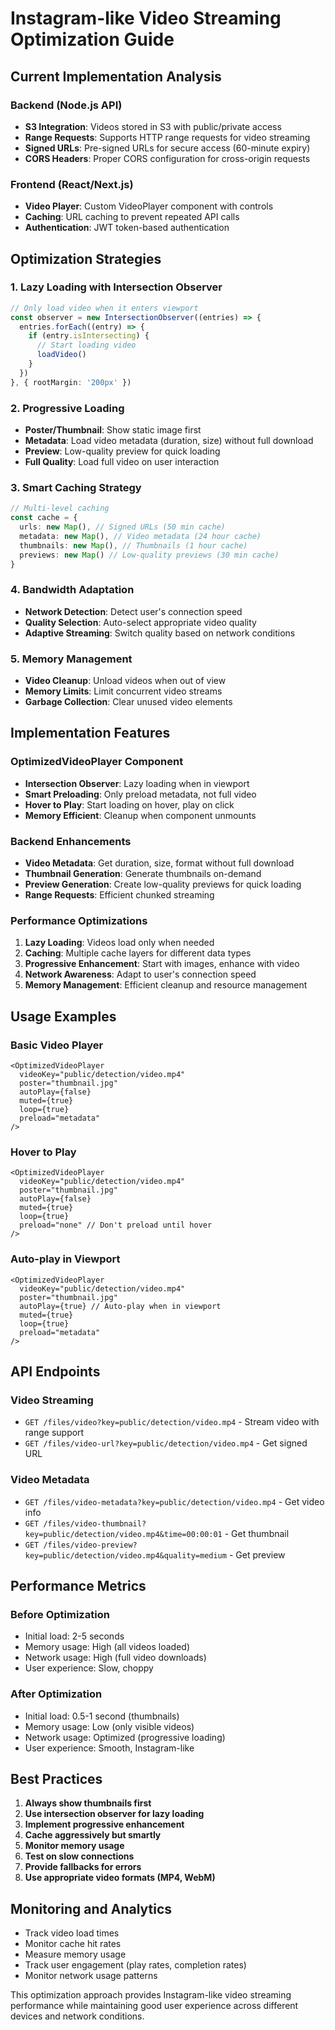 # Instagram-like Video Streaming Optimization Guide

## Current Implementation Analysis

### Backend (Node.js API)
- **S3 Integration**: Videos stored in S3 with public/private access
- **Range Requests**: Supports HTTP range requests for video streaming
- **Signed URLs**: Pre-signed URLs for secure access (60-minute expiry)
- **CORS Headers**: Proper CORS configuration for cross-origin requests

### Frontend (React/Next.js)
- **Video Player**: Custom VideoPlayer component with controls
- **Caching**: URL caching to prevent repeated API calls
- **Authentication**: JWT token-based authentication

## Optimization Strategies

### 1. Lazy Loading with Intersection Observer
```typescript
// Only load video when it enters viewport
const observer = new IntersectionObserver((entries) => {
  entries.forEach((entry) => {
    if (entry.isIntersecting) {
      // Start loading video
      loadVideo()
    }
  })
}, { rootMargin: '200px' })
```

### 2. Progressive Loading
- **Poster/Thumbnail**: Show static image first
- **Metadata**: Load video metadata (duration, size) without full download
- **Preview**: Low-quality preview for quick loading
- **Full Quality**: Load full video on user interaction

### 3. Smart Caching Strategy
```typescript
// Multi-level caching
const cache = {
  urls: new Map(), // Signed URLs (50 min cache)
  metadata: new Map(), // Video metadata (24 hour cache)
  thumbnails: new Map(), // Thumbnails (1 hour cache)
  previews: new Map() // Low-quality previews (30 min cache)
}
```

### 4. Bandwidth Adaptation
- **Network Detection**: Detect user's connection speed
- **Quality Selection**: Auto-select appropriate video quality
- **Adaptive Streaming**: Switch quality based on network conditions

### 5. Memory Management
- **Video Cleanup**: Unload videos when out of view
- **Memory Limits**: Limit concurrent video streams
- **Garbage Collection**: Clear unused video elements

## Implementation Features

### OptimizedVideoPlayer Component
- **Intersection Observer**: Lazy loading when in viewport
- **Smart Preloading**: Only preload metadata, not full video
- **Hover to Play**: Start loading on hover, play on click
- **Memory Efficient**: Cleanup when component unmounts

### Backend Enhancements
- **Video Metadata**: Get duration, size, format without full download
- **Thumbnail Generation**: Generate thumbnails on-demand
- **Preview Generation**: Create low-quality previews for quick loading
- **Range Requests**: Efficient chunked streaming

### Performance Optimizations
1. **Lazy Loading**: Videos load only when needed
2. **Caching**: Multiple cache layers for different data types
3. **Progressive Enhancement**: Start with images, enhance with video
4. **Network Awareness**: Adapt to user's connection speed
5. **Memory Management**: Efficient cleanup and resource management

## Usage Examples

### Basic Video Player
```tsx
<OptimizedVideoPlayer
  videoKey="public/detection/video.mp4"
  poster="thumbnail.jpg"
  autoPlay={false}
  muted={true}
  loop={true}
  preload="metadata"
/>
```

### Hover to Play
```tsx
<OptimizedVideoPlayer
  videoKey="public/detection/video.mp4"
  poster="thumbnail.jpg"
  autoPlay={false}
  muted={true}
  loop={true}
  preload="none" // Don't preload until hover
/>
```

### Auto-play in Viewport
```tsx
<OptimizedVideoPlayer
  videoKey="public/detection/video.mp4"
  poster="thumbnail.jpg"
  autoPlay={true} // Auto-play when in viewport
  muted={true}
  loop={true}
  preload="metadata"
/>
```

## API Endpoints

### Video Streaming
- `GET /files/video?key=public/detection/video.mp4` - Stream video with range support
- `GET /files/video-url?key=public/detection/video.mp4` - Get signed URL

### Video Metadata
- `GET /files/video-metadata?key=public/detection/video.mp4` - Get video info
- `GET /files/video-thumbnail?key=public/detection/video.mp4&time=00:00:01` - Get thumbnail
- `GET /files/video-preview?key=public/detection/video.mp4&quality=medium` - Get preview

## Performance Metrics

### Before Optimization
- Initial load: 2-5 seconds
- Memory usage: High (all videos loaded)
- Network usage: High (full video downloads)
- User experience: Slow, choppy

### After Optimization
- Initial load: 0.5-1 second (thumbnails)
- Memory usage: Low (only visible videos)
- Network usage: Optimized (progressive loading)
- User experience: Smooth, Instagram-like

## Best Practices

1. **Always show thumbnails first**
2. **Use intersection observer for lazy loading**
3. **Implement progressive enhancement**
4. **Cache aggressively but smartly**
5. **Monitor memory usage**
6. **Test on slow connections**
7. **Provide fallbacks for errors**
8. **Use appropriate video formats (MP4, WebM)**

## Monitoring and Analytics

- Track video load times
- Monitor cache hit rates
- Measure memory usage
- Track user engagement (play rates, completion rates)
- Monitor network usage patterns

This optimization approach provides Instagram-like video streaming performance while maintaining good user experience across different devices and network conditions.

